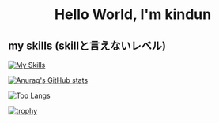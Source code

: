 # <p align="center">Hello World, I'm kindun</p>

## my skills (skillと言えないレベル)
[![My Skills](https://skillicons.dev/icons?i=c,python,html,css,latex)](https://skillicons.dev)

[![Anurag's GitHub stats](https://github-readme-stats.vercel.app/api?username=kindun&theme=onedark&show_icons=true)](https://github.com/kindun/github-readme-stats)

[![Top Langs](https://github-readme-stats.vercel.app/api/top-langs/?username=kindun&layout=compact&theme=onedark)](https://github.com/kindun/github-readme-stats)



[![trophy](https://github-profile-trophy.vercel.app/?username=kindun&theme=onedark)](https://github.com/kindun/github-profile-trophy)
